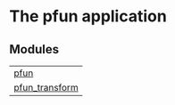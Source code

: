 

# The pfun application #


## Modules ##


<table width="100%" border="0" summary="list of modules">
<tr><td><a href="pfun.md" class="module">pfun</a></td></tr>
<tr><td><a href="pfun_transform.md" class="module">pfun_transform</a></td></tr></table>

